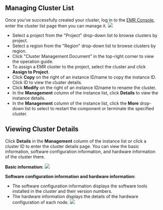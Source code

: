## Managing Cluster List
Once you’ve successfully created your cluster, log in to the [EMR Console](https://console.cloud.tencent.com/emr), enter the cluster list page then you can manage it.
![](https://main.qcloudimg.com/raw/316c59d086c300fa472f8a0e68a38149.png)
* Select a project from the "Project" drop-down list to browse clusters by project.
* Select a region from the "Region" drop-down list to browse clusters by region.
* Click "Cluster Management Document" in the top-right corner to view the operation guide.
* To assign a EMR cluster to the project, select the cluster and click **Assign to Project**.
* Click **Copy** on the right of an instance ID/name to copy the instance ID. Click ID to view the cluster details.
* Click **Modify** on the right of an instance ID/name to rename the cluster.
* In the **Management** column of the instance list, click **Details** to view the instance details.
* In the **Management** column of the instance list, click the **More** drop-down list to select to restart the component or terminate the specified cluster.

## Viewing Cluster Details
Click **Details** in the **Management** column of the instance list or click a cluster ID to enter the cluster details page.
You can view the basic information, software configuration information, and hardware information of the cluster there.

**Basic information:**
![](https://main.qcloudimg.com/raw/554f45f072cafc94148bfafc98fb173c.png)

**Software configuration information and hardware information:**
* The software configuration information displays the software tools installed in the cluster and their version numbers.
* The hardware information displays the details of the hardware configuration of each node.
![](https://main.qcloudimg.com/raw/1703477fa5be28e0ea696414a8d8b5ad.png)
